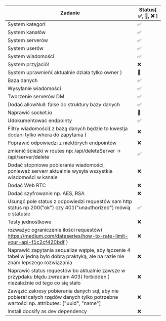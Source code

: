 Zadanie | Status[ ✅️, 🚧, ❌️ ]
--- | ---
System kategori | ✅️
System kanałów | ✅️
System serverów | ✅️
System userów | ✅️
System wiadomości | ✅️
System przyjaciół | ❌️
System uprawnień( aktualnie działa tylko owner ) | 🚧
Baza danych |✅️
Wysyłanie wiadomości | ✅️
Tworzenie serverów DM | ✅️
Dodać allowNull: false do struktury bazy danych | ✅️
Naprawić socket.io | 🚧
Udokumentować endpointy | ✅️
Filtry wiadomości( z bazą danych będzie to kwestja dodani tylko whera do zapytania ) | ❌️
Poprawić odpowiedzi z niektórych endpointów | ❌️
zmienić ścieżki w routes np: /api/deleteServer -> /api/server/delete | ✅️
Dodać stopniowe pobieranie wiadomości, ponieważ serverr aktualnie wysyła wszystkie wiadomości w kanale | ❌️
Dodać Web RTC | ❌️
Dodać szyfrowanie np. AES, RSA | ❌️
Usunąć pole status z odpowiedzi requestów sam http status np 200("ok") czy 401("unauthorized") mówią o statusie | ✅️
Testy jednostkowe | ❌️
rozważyć ograniczenie ilości requestów( https://medium.com/dataseries/how-to-rate-limit-your-api-f1c2cf420bdf ) | ❌️
Naprawić zapytania sequalize wątpie, aby łączenie 4 tabel w jedną było dobrą praktyką, ale na razie nie znam lepszego rozwiązania | ❌️
Naprawić status requestów bo aktualnie zawsze w przypdaku błędu zwracam 403( forbidden ) niezależnie od tego co się stało | ❌️
Zawęzić zakresy pobierania danych sql, aby nie pobierał całych rzędów danych tylko potrzebne wartości np. attributes: ["uuid", "name"] | ❌️
Install docsify as dev dependency | ❌️
